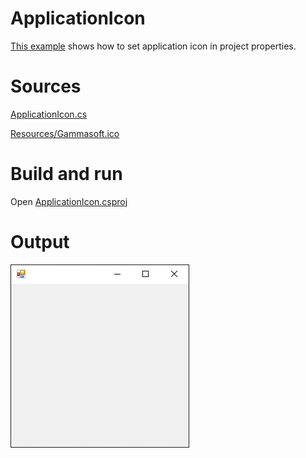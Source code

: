 # ApplicationIcon

[This example](.) shows how to set application icon in project properties.

# Sources

[ApplicationIcon.cs](ApplicationIcon.cs)

[Resources/Gammasoft.ico](Resources/Gammasoft.ico)

# Build and run

Open [ApplicationIcon.csproj](ApplicationIcon.csproj)

# Output

![GitHub Logo](../../docs/Pictures/Forms/ApplicationIcon.png)

